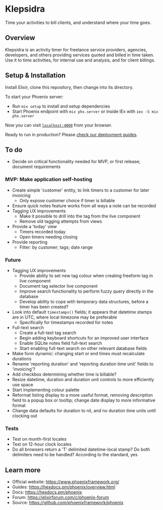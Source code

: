 # Klepsidra

Time your activities to bill clients, and understand where your time goes.

## Overview

Klepsidra is an activity timer for freelance service providers, agencies, developers, and others
providing services quoted and billed in time taken. Use it to time activities, for internal
use and analysis, and for client billings.

## Setup & Installation

Install Elixir, clone this repository, then change into its directory.

To start your Phoenix server:

  * Run `mix setup` to install and setup dependencies
  * Start Phoenix endpoint with `mix phx.server` or inside IEx with `iex -S mix phx.server`

Now you can visit [`localhost:4000`](http://localhost:4000) from your browser.

Ready to run in production? Please [check our deployment guides](https://hexdocs.pm/phoenix/deployment.html).

## To do

- Decide on critical functionality needed for MVP, or first release; document requirements

### MVP: Make application self-hosting

- Create simple 'customer' entity, to link timers to a customer for later invoicing
  - Only expose customer choice if timer is billable
- Ensure quick notes feature works from all ways a note can be recorded
- Tagging UX improvements
  - Make it possible to drill into the tag from the live component
  - Remove old tagging attempts from views
- Provide a 'today' view
  - Timers recorded today
  - Open timers needing closing
- Provide reporting
  - Filter: by customer; tags; date range

### Future

- Tagging UX improvements
  - Provide ability to set new tag colour when creating freeform tag in live component
  - Document tag selector live component
  - Improve search functionality to perform fuzzy query directly in the database
  - Develop ability to cope with temporary data structures, before a timer has been created?
- Look into default `timestamps()` fields; it appears that datetime stamps are in UTC, where local timezone may be preferable
  - Specifically for timestamps recorded for notes
- Full-text search
  - Create a full-text tag search
  - Begin adding keyboard shortcuts for an improved user interface
  - Enable SQLite notes field full-text search
  - Start enabling full-text search on other relevant database fields
- Make form dynamic: changing start or end times must recalculate durations
- Rename 'reporting duration' and 'reporting duration time unit' fields to 'invoicing'?
- Add checkbox determining whether time is billable?
- Resize datetime, duration and duration unit controls to more efficiently use space
- Start implementing colour palette
- Reformat listing display to a more useful format, removing description field to a popup box or tooltip; change date display to more informative format
- Change data defaults for duration to nil, and no duration time units until clocking out

### Tests

- Test on month-first locales
- Test on 12-hour clock locales
- Do all browsers return a 'T' delimited datetime-local stamp? Do both delimiters need to be handled? According to the standard, yes

## Learn more

  * Official website: https://www.phoenixframework.org/
  * Guides: https://hexdocs.pm/phoenix/overview.html
  * Docs: https://hexdocs.pm/phoenix
  * Forum: https://elixirforum.com/c/phoenix-forum
  * Source: https://github.com/phoenixframework/phoenix
